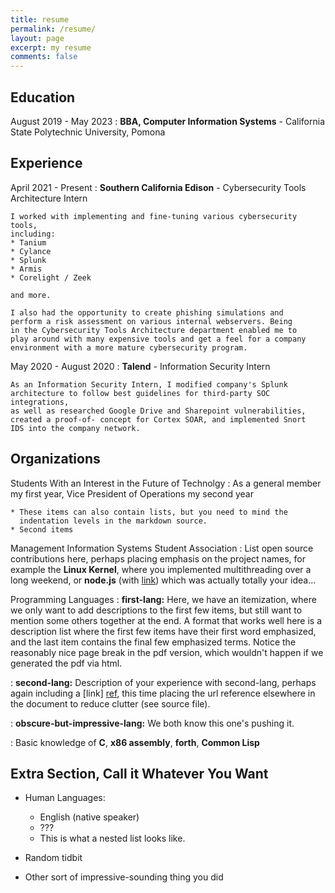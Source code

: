 ```yaml
---
title: resume
permalink: /resume/
layout: page
excerpt: my resume
comments: false
---
```


Education
---------

August 2019 - May 2023
:   **BBA, Computer Information Systems** - California State Polytechnic University, Pomona


Experience
----------

April 2021 - Present
:   **Southern California Edison** - Cybersecurity Tools Architecture Intern

    I worked with implementing and fine-tuning various cybersecurity tools,
    including:
    * Tanium
    * Cylance
    * Splunk
    * Armis
    * Corelight / Zeek

    and more.
    
    I also had the opportunity to create phishing simulations and 
    perform a risk assessment on various internal webservers. Being
    in the Cybersecurity Tools Architecture department enabled me to
    play around with many expensive tools and get a feel for a company
    environment with a more mature cybersecurity program.

May 2020 - August 2020
:   **Talend** - Information Security Intern

    As an Information Security Intern, I modified company's Splunk
    architecture to follow best guidelines for third-party SOC integrations,
    as well as researched Google Drive and Sharepoint vulnerabilities,
    created a proof-of- concept for Cortex SOAR, and implemented Snort
    IDS into the company network. 


Organizations
--------------------

Students With an Interest in the Future of Technolgy
:   As a general member my first year, Vice President of Operations my
    second year

    * These items can also contain lists, but you need to mind the
      indentation levels in the markdown source.
    * Second items

Management Information Systems Student Association
:   List open source contributions here, perhaps placing emphasis on
    the project names, for example the **Linux Kernel**, where you
    implemented multithreading over a long weekend, or **node.js**
    (with [link](http://nodejs.org)) which was actually totally
    your idea...

Programming Languages
:   **first-lang:** Here, we have an itemization, where we only want
    to add descriptions to the first few items, but still want to
    mention some others together at the end. A format that works well
    here is a description list where the first few items have their
    first word emphasized, and the last item contains the final few
    emphasized terms. Notice the reasonably nice page break in the pdf
    version, which wouldn't happen if we generated the pdf via html.

:   **second-lang:** Description of your experience with second-lang,
    perhaps again including a [link] [ref], this time placing the url
    reference elsewhere in the document to reduce clutter (see source
    file). 

:   **obscure-but-impressive-lang:** We both know this one's pushing
    it.

:   Basic knowledge of **C**, **x86 assembly**, **forth**, **Common Lisp**

[ref]: https://github.com/githubuser/superlongprojectname

Extra Section, Call it Whatever You Want
----------------------------------------

* Human Languages:

     * English (native speaker)
     * ???
     * This is what a nested list looks like.

* Random tidbit

* Other sort of impressive-sounding thing you did